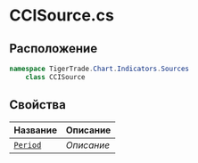 
# CCISource.cs
## Расположение
```csharp
namespace TigerTrade.Chart.Indicators.Sources  
    class CCISource
```

## Свойства
| Название | Описание |
| --- | --- |
| [`Period`](./Свойства/Period.md) | *Описание* |
